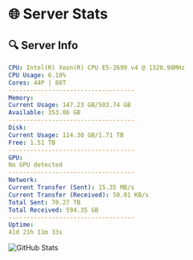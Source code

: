 # 🌐 Server Stats
## 🔍 Server Info
```yaml
CPU: Intel(R) Xeon(R) CPU E5-2699 v4 @ 1320.98MHz
CPU Usage: 6.10%
Cores: 44P | 88T
-----------------------------------
Memory:
Current Usage: 147.23 GB/503.74 GB
Available: 353.06 GB
-----------------------------------
Disk:
Current Usage: 114.30 GB/1.71 TB
Free: 1.51 TB
-----------------------------------
GPU:
No GPU detected
-----------------------------------
Network:
Current Transfer (Sent): 15.35 MB/s
Current Transfer (Received): 50.01 KB/s
Total Sent: 70.27 TB
Total Received: 594.35 GB
-----------------------------------
Uptime:
41d 21h 11m 33s
```
![GitHub Stats](https://img.shields.io/badge/Updated-2025-04-18_18:34:22-blue)